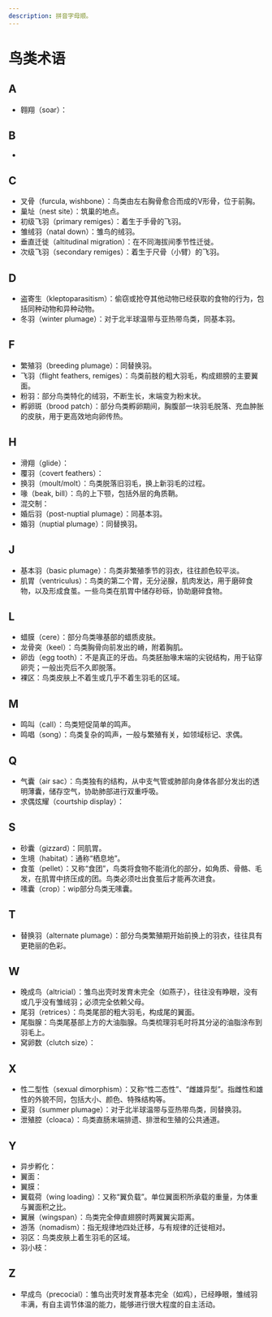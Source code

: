 ```yaml
---
description: 拼音字母顺。
---
```


# 鸟类术语

## A

* 翱翔（soar）：

## B

* 
## C

* 叉骨（furcula, wishbone）：鸟类由左右胸骨愈合而成的V形骨，位于前胸。
* 巢址（nest site）：筑巢的地点。
* 初级飞羽（primary remiges）：着生于手骨的飞羽。
* 雏绒羽（natal down）：雏鸟的绒羽。
* 垂直迁徙（altitudinal migration）：在不同海拔间季节性迁徙。
* 次级飞羽（secondary remiges）：着生于尺骨（小臂）的飞羽。

## D

* 盗寄生（kleptoparasitism）：偷窃或抢夺其他动物已经获取的食物的行为，包括同种动物和异种动物。
* 冬羽（winter plumage）：对于北半球温带与亚热带鸟类，同基本羽。

## F

* 繁殖羽（breeding plumage）：同替换羽。
* 飞羽（flight feathers, remiges）：鸟类前肢的粗大羽毛，构成翅膀的主要翼面。
* 粉羽：部分鸟类特化的绒羽，不断生长，末端变为粉末状。
* 孵卵斑（brood patch）：部分鸟类孵卵期间，胸腹部一块羽毛脱落、充血肿胀的皮肤，用于更高效地向卵传热。

## H

* 滑翔（glide）：
* 覆羽（covert feathers）：
* 换羽（moult/molt）：鸟类脱落旧羽毛，换上新羽毛的过程。
* 喙（beak, bill）：鸟的上下颚，包括外层的角质鞘。
* 混交制：
* 婚后羽（post-nuptial plumage）：同基本羽。
* 婚羽（nuptial plumage）：同替换羽。

## J

* 基本羽（basic plumage）：鸟类非繁殖季节的羽衣，往往颜色较平淡。
* 肌胃（ventriculus）：鸟类的第二个胃，无分泌腺，肌肉发达，用于磨碎食物，以及形成食茧。一些鸟类在肌胃中储存砂砾，协助磨碎食物。

## L

* 蜡膜（cere）：部分鸟类喙基部的蜡质皮肤。
* 龙骨突（keel）：鸟类胸骨向前发出的嵴，附着胸肌。
* 卵齿（egg tooth）：不是真正的牙齿。鸟类胚胎喙末端的尖锐结构，用于钻穿卵壳；一般出壳后不久即脱落。
* 裸区：鸟类皮肤上不着生或几乎不着生羽毛的区域。

## M

* 鸣叫（call）：鸟类短促简单的鸣声。
* 鸣唱（song）：鸟类复杂的鸣声，一般与繁殖有关，如领域标记、求偶。

## Q

* 气囊（air sac）：鸟类独有的结构，从中支气管或肺部向身体各部分发出的透明薄囊，储存空气，协助肺部进行双重呼吸。
* 求偶炫耀（courtship display）：

## S

* 砂囊（gizzard）：同肌胃。
* 生境（habitat）：通称“栖息地”。
* 食茧（pellet）：又称“食团”，鸟类将食物不能消化的部分，如角质、骨骼、毛发，在肌胃中挤压成的团。鸟类必须吐出食茧后才能再次进食。
* 嗉囊（crop）：wip部分鸟类无嗉囊。

## T

* 替换羽（alternate plumage）：部分鸟类繁殖期开始前换上的羽衣，往往具有更艳丽的色彩。

## W

* 晚成鸟（altricial）：雏鸟出壳时发育未完全（如燕子），往往没有睁眼，没有或几乎没有雏绒羽；必须完全依赖父母。
* 尾羽（retrices）：鸟类尾部的粗大羽毛，构成尾的翼面。
* 尾脂腺：鸟类尾基部上方的大油脂腺。鸟类梳理羽毛时将其分泌的油脂涂布到羽毛上。
* 窝卵数（clutch size）：

## X

* 性二型性（sexual dimorphism）：又称“性二态性”、“雌雄异型”。指雌性和雄性的外貌不同，包括大小、颜色、特殊结构等。
* 夏羽（summer plumage）：对于北半球温带与亚热带鸟类，同替换羽。
* 泄殖腔（cloaca）：鸟类直肠末端排遗、排泄和生殖的公共通道。

## Y

* 异步孵化：
* 翼面：
* 翼膜：
* 翼载荷（wing loading）：又称“翼负载”。单位翼面积所承载的重量，为体重与翼面积之比。
* 翼展（wingspan）：鸟类完全伸直翅膀时两翼翼尖距离。
* 游荡（nomadism）：指无规律地四处迁移，与有规律的迁徙相对。
* 羽区：鸟类皮肤上着生羽毛的区域。
* 羽小枝：

## Z

* 早成鸟（precocial）：雏鸟出壳时发育基本完全（如鸡），已经睁眼，雏绒羽丰满，有自主调节体温的能力，能够进行很大程度的自主活动。

